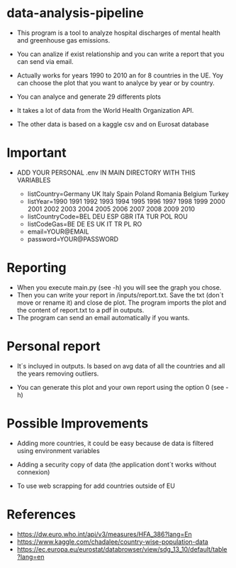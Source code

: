 # data-analysis-pipeline

* This program is a tool to analyze hospital discharges of mental health and greenhouse gas emissions.

* You can analize if exist relationship and you can write a report that you can send via email.

* Actually works for years 1990 to 2010 an for 8 countries in the UE. Yoy can choose the plot that you want to analyce by year or by country.

* You can analyce and generate 29 differents plots

* It takes a lot of data from the World Health Organization API.

* The other data is based on a kaggle csv and on Eurosat database

# Important

* ADD YOUR PERSONAL .env IN MAIN DIRECTORY WITH THIS VARIABLES

    * listCountry=Germany UK Italy Spain Poland Romania Belgium Turkey
    * listYear=1990 1991 1992 1993 1994 1995 1996 1997 1998 1999 2000 2001 2002 2003 2004 2005 2006 2007 2008 2009 2010
    * listCountryCode=BEL DEU ESP GBR ITA TUR POL ROU
    * listCodeGas=BE DE ES UK IT TR PL RO
    * email=YOUR@EMAIL
    * password=YOUR@PASSWORD

# Reporting

* When you execute main.py (see -h) you will see the graph you chose. 
* Then you can write your report in /inputs/report.txt. Save the txt (don´t move or rename it) and close de plot. The program imports the plot and the content of report.txt to a pdf in outputs.
* The program can send an email automatically if you wants.


# Personal report

* It´s incluyed in outputs. Is based on avg data of all the countries and all the years removing outliers.

* You can generate this plot and your own report using the option 0 (see -h)

# Possible Improvements

* Adding more countries, it could be easy because de data is filtered using environment variables

* Adding a security copy of data (the application dont´t works without connexion)

* To use web scrapping for add countries outside of EU
 

# References
* https://dw.euro.who.int/api/v3/measures/HFA_386?lang=En
* https://www.kaggle.com/chadalee/country-wise-population-data 
* https://ec.europa.eu/eurostat/databrowser/view/sdg_13_10/default/table?lang=en
